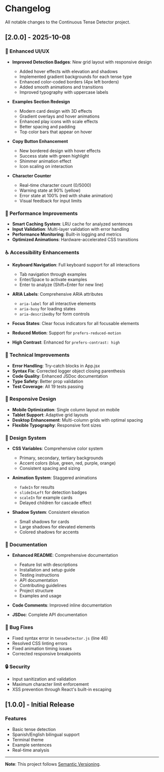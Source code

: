 # Changelog

All notable changes to the Continuous Tense Detector project.

## [2.0.0] - 2025-10-08

### 🎨 Enhanced UI/UX
- **Improved Detection Badges**: New grid layout with responsive design
  - Added hover effects with elevation and shadows
  - Implemented gradient backgrounds for each tense type
  - Enhanced color-coded borders (4px left borders)
  - Added smooth animations and transitions
  - Improved typography with uppercase labels

- **Examples Section Redesign**
  - Modern card design with 3D effects
  - Gradient overlays and hover animations
  - Enhanced play icons with scale effects
  - Better spacing and padding
  - Top color bars that appear on hover

- **Copy Button Enhancement**
  - New bordered design with hover effects
  - Success state with green highlight
  - Shimmer animation effect
  - Icon scaling on interaction

- **Character Counter**
  - Real-time character count (0/5000)
  - Warning state at 90% (yellow)
  - Error state at 100% (red with shake animation)
  - Visual feedback for input limits

### 🚀 Performance Improvements
- **Smart Caching System**: LRU cache for analyzed sentences
- **Input Validation**: Multi-layer validation with error handling
- **Performance Monitoring**: Built-in logging and metrics
- **Optimized Animations**: Hardware-accelerated CSS transitions

### ♿ Accessibility Enhancements
- **Keyboard Navigation**: Full keyboard support for all interactions
  - Tab navigation through examples
  - Enter/Space to activate examples
  - Enter to analyze (Shift+Enter for new line)
  
- **ARIA Labels**: Comprehensive ARIA attributes
  - `aria-label` for all interactive elements
  - `aria-busy` for loading states
  - `aria-describedby` for form controls
  
- **Focus States**: Clear focus indicators for all focusable elements
- **Reduced Motion**: Support for `prefers-reduced-motion`
- **High Contrast**: Enhanced for `prefers-contrast: high`

### 🔧 Technical Improvements
- **Error Handling**: Try-catch blocks in App.jsx
- **Syntax Fix**: Corrected logger object closing parenthesis
- **Code Quality**: Enhanced JSDoc documentation
- **Type Safety**: Better prop validation
- **Test Coverage**: All 19 tests passing

### 📱 Responsive Design
- **Mobile Optimization**: Single column layout on mobile
- **Tablet Support**: Adaptive grid layouts
- **Desktop Enhancement**: Multi-column grids with optimal spacing
- **Flexible Typography**: Responsive font sizes

### 🎨 Design System
- **CSS Variables**: Comprehensive color system
  - Primary, secondary, tertiary backgrounds
  - Accent colors (blue, green, red, purple, orange)
  - Consistent spacing and sizing
  
- **Animation System**: Staggered animations
  - `fadeIn` for results
  - `slideInLeft` for detection badges
  - `scaleIn` for example cards
  - Delayed children for cascade effect

- **Shadow System**: Consistent elevation
  - Small shadows for cards
  - Large shadows for elevated elements
  - Colored shadows for accents

### 📖 Documentation
- **Enhanced README**: Comprehensive documentation
  - Feature list with descriptions
  - Installation and setup guide
  - Testing instructions
  - API documentation
  - Contributing guidelines
  - Project structure
  - Examples and usage
  
- **Code Comments**: Improved inline documentation
- **JSDoc**: Complete API documentation

### 🐛 Bug Fixes
- Fixed syntax error in `tenseDetector.js` (line 46)
- Resolved CSS linting errors
- Fixed animation timing issues
- Corrected responsive breakpoints

### 🔒 Security
- Input sanitization and validation
- Maximum character limit enforcement
- XSS prevention through React's built-in escaping

## [1.0.0] - Initial Release

### Features
- Basic tense detection
- Spanish/English bilingual support
- Terminal theme
- Example sentences
- Real-time analysis

---

**Note**: This project follows [Semantic Versioning](https://semver.org/).
